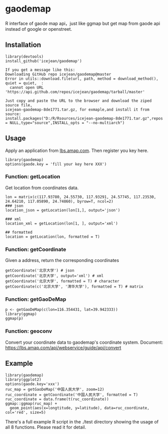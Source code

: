 gaodemap
========

R interface of gaode map api，just like ggmap but get map from gaode api instead of google or openstreet.

## Installation
```
library(devtools)
install_github('icejean/gaodemap')

If you get a message like this:
Downloading GitHub repo icejean/gaodemap@master
Error in utils::download.file(url, path, method = download_method(), quiet = quiet,  : 
  cannot open URL 'https://api.github.com/repos/icejean/gaodemap/tarball/master'
  
Just copy and paste the URL to the browser and download the ziped source file,
icejean-gaodemap-8de1771.tar.gz, for exmaple,and install it from source:
install.packages("D:/R/Rsources/icejean-gaodemap-8de1771.tar.gz",repos = NULL,type="source",INSTALL_opts = "--no-multiarch")

```

## Usage

Apply an application from [lbs.amap.com](https://lbs.amap.com/api/webservice/guide/create-project/get-key). Then register you key here.
```
library(gaodemap)
options(gaode.key = 'fill your key here XXX')
```


### Function: getLocation
Get location from coordinates data.
```
lon = matrix(c(117.93780, 24.55730, 117.93291, 24.57745, 117.23530, 24.64210, 117.05890, 24.74860), byrow=T, ncol=2)
### json 
location_json = getLocation(lon[1,], output='json')

### xml
location_xml = getLocation(lon[1, ], output='xml')

## formatted
location = getLocation(lon, formatted = T) 
```

### Function: getCoordinate
Given a address, return the corresponding coordinates
```
getCoordinate('北京大学') # json
getCoordinate('北京大学', output='xml') # xml
getCoordinate('北京大学', formatted = T) # character
getCoordinate(c('北京大学', '清华大学'), formatted = T) # matrix
```


### Function: getGaoDeMap

```
p <- getGaoDeMap(c(lon=116.354431, lat=39.942333))
library(ggmap)
ggmap(p)
```

### Function: geoconv

Convert your coordinate data to gaodemap's coordinate system. Document: https://lbs.amap.com/api/webservice/guide/api/convert

## Example

```
library(gaodemap)
library(ggplot2)
options(gaode.key='xxx')
ruc_map = getGaoDeMap('中国人民大学', zoom=12)
ruc_coordinate = getCoordinate('中国人民大学', formatted = T)
ruc_coordinate = data.frame(t(ruc_coordinate))
ggmap::ggmap(ruc_map) +
  geom_point(aes(x=longtitude, y=latitude), data=ruc_coordinate, col='red', size=5)
```
There's a full example R script in the ./test directory showing the usage of all 8 functions.
Please read it for detail.